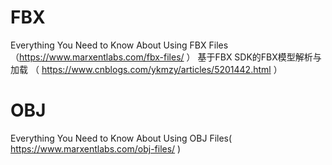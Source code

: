 # FBX
Everything You Need to Know About Using FBX Files（https://www.marxentlabs.com/fbx-files/ ）
基于FBX SDK的FBX模型解析与加载 （ https://www.cnblogs.com/ykmzy/articles/5201442.html ）

# OBJ
Everything You Need to Know About Using OBJ Files( https://www.marxentlabs.com/obj-files/ )
